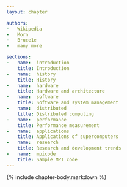 ```yaml
---
layout: chapter

authors:
-   Wikipedia
-   Morn
-   Bruce1e
-   many more

sections:
-   name:  introduction
    title: Introduction
-   name:  history
    title: History
-   name:  hardware
    title: Hardware and architecture
-   name:  software
    title: Software and system management
-   name:  distributed
    title: Distributed computing
-   name:  performance
    title: Performance measurement
-   name:  applications
    title: Applications of supercomputers
-   name:  research
    title: Research and development trends
-   name:  mpicode
    title: Sample MPI code
---
```


{% include chapter-body.markdown %}

